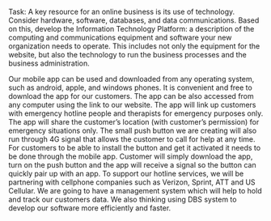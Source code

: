 Task: A key resource for an online business is its use of technology. Consider hardware, software, databases, and data communications. Based on this, develop the Information Technology Platform: a description of the computing and communications equipment and software your new organization needs to operate. This includes not only the equipment for the website, but also the technology to run the business processes and the business administration. 

Our mobile app can be used and downloaded from any operating system, such as android, apple, and windows phones. It is convenient and free to download the app for our customers. The app can be also accessed from any computer using the link to our website. The app will link up customers with emergency hotline people and therapists for emergency purposes only. The app will share the customer’s location (with customer’s permission) for emergency situations only. The small push button we are creating will also run through 4G signal that allows the customer to call for help at any time.  For customers to be able to install the button and get it activated it needs to be done through the mobile app.  Customer will simply download the app, turn on the push button and the app will receive a signal so the button can quickly pair up with an app. 
To support our hotline services, we will be partnering with cellphone companies such as Verizon, Sprint, ATT and US Cellular. We are going to have a management system which will help to hold and track our customers data. We also thinking using DBS system to develop our software  more efficiently and faster.  
